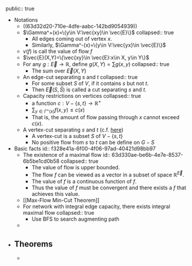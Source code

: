 public:: true

- Notations
	- ((63d32d20-710e-4dfe-aabc-142bd9054939))
	- $\Gamma^+(x)=\{y\in V:\vec{xy}\in \vec{E}\}$
	  collapsed:: true
		- All edges coming out of vertex $x$.
		- Similarly, $\Gamma^-(x)=\{y\in V:\vec{yx}\in \vec{E}\}$
	- $v(f)$ is call the value of flow $f$
	- $\vec{E}(X,Y)=\{\vec{xy}\in \vec{E}:x\in X, y\in Y\}$
	- For any $g:\vec{E}\to \mathbb{R}$, define $g(X,Y)=\sum g(x,y)$
	  collapsed:: true
		- The sum over $\vec{E}(X,Y)$
	- An edge-cut separating $s$ and $t$
	  collapsed:: true
		- For some subset $S$ of $V$, if it contains $s$ but not $t$.
		- Then $\vec{E}(S,\bar{S})$ is called a cut separating $s$ and $t$.
	- Capacity restrictions on vertices
	  collapsed:: true
		- a function $c : V-\{s,t\}\to \mathbb{R}^+$
		- $\sum_{y\in \Gamma^+(x)} f(x,y) \leq c(x)$
		- That is, the amount of flow passing through $x$ cannot exceed $c(x)$.
	- A vertex-cut separating $s$ and $t$ (c.f. [here](((63d33bd9-c97e-4911-b0df-77e7884e5e5a))))
		- A vertex-cut is a subset $S$ of $V-\{s,t\}$
		- No positive flow from $s$ to $t$ can be define on $G-S$
- Basic facts
  id:: f328e41a-6f00-4f06-97ad-40421d98bb97
	- The existence of a maximal flow
	  id:: 63d330ae-be6b-4e7e-8537-6b5be1cd0b58
	  collapsed:: true
		- The value of flow is upper bounded.
		- The flow $f$ can be viewed as a vector in a subset of space $\mathbb{R}^{\vec{E}}$.
		- The value of $f$ is a continuous function of $f$.
		- Thus the value of $f$ must be convergent and there exists a $f$ that achieves this value.
	- [[Max-Flow Min-Cut Theorem]]
	- For network with integral edge capacity, there exists integral maximal flow
	  collapsed:: true
		- Use BFS to search augmenting path
	-
- Theorems
	-
	-